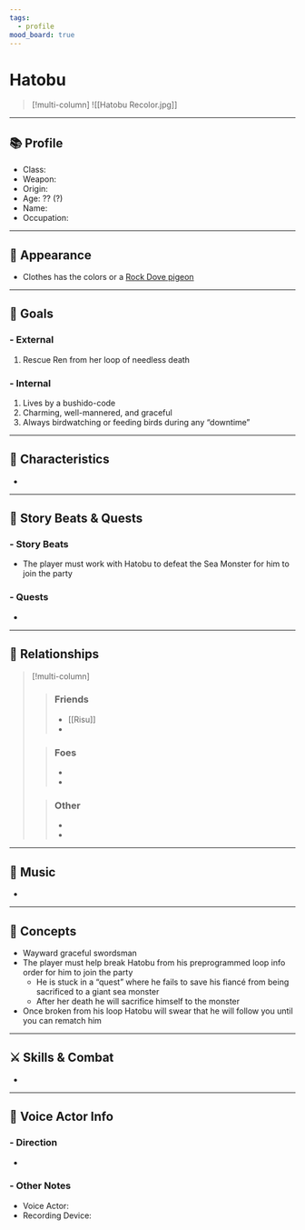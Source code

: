 ```yaml
---
tags:
  - profile
mood_board: true
---
```

# Hatobu

>[!multi-column]
>![[Hatobu Recolor.jpg]]
>
>

---
## 📚 Profile

- Class: 
- Weapon: 
- Origin: 
- Age: ?? (?)
- Name: 
- Occupation: 

---
## 💅 Appearance

- Clothes has the colors or a [Rock Dove pigeon](https://www.google.com/search?sca_esv=227f8454b803cef5&rlz=1C1ONGR_enUS1011US1012&sxsrf=ADLYWIK6vQWMi-Ty3ku-YGMsnzrnk13QtA:1732427913915&q=common+usa+pigeon&udm=2&fbs=AEQNm0Aa4sjWe7Rqy32pFwRj0UkWd8nbOJfsBGGB5IQQO6L3J7pRxUp2pI1mXV9fBsfh39JqJxzRlphkmT2MeVSzs3MQEN5DgZmMeykT7pJra3boNLZnu_5tndbt0B1M3XLn1qbCrHVm5u-tncY-lmea9PiStNZ9eJS94DUI766pUVC1fpio1ZP_3qV2amahtpN19jVnfw-T_BjghPRTftMGLk6z20h08A&sa=X&ved=2ahUKEwjcsKHzpPSJAxXkFVkFHWeILRIQtKgLegQIFhAB&biw=1366&bih=607&dpr=1)

---
## 🏁 Goals

### - External
1. Rescue Ren from her loop of needless death

### - Internal
 1. Lives by a bushido-code
 2. Charming, well-mannered, and graceful
 3. Always birdwatching or feeding birds during any “downtime”


---
## 🎨 Characteristics

- 

---
## 📖 Story Beats & Quests
### - Story Beats
- The player must work with Hatobu to defeat the Sea Monster for him to join the party

### - Quests
- 

---
## 🤝 Relationships

>[!multi-column]
>> ### Friends
>> - [[Risu]]
>> - 
>
>>### Foes
>> - 
>> - 
>
>> ### Other
>> -
>> -

---
## 🎵 Music

- 

---
## 💭 Concepts 

- Wayward graceful swordsman
- The player must help break Hatobu from his preprogrammed loop info order for him to join the party
	- He is stuck in a “quest” where he fails to save his fiancé from being sacrificed to a giant sea monster
	- After her death he will sacrifice himself to the monster
- Once broken from his loop Hatobu will swear that he will follow you until you can rematch him

---
## ⚔ Skills & Combat

- 

---
## 🎤 Voice Actor Info

### - Direction
- 

### - Other Notes
- Voice Actor:
- Recording Device: 